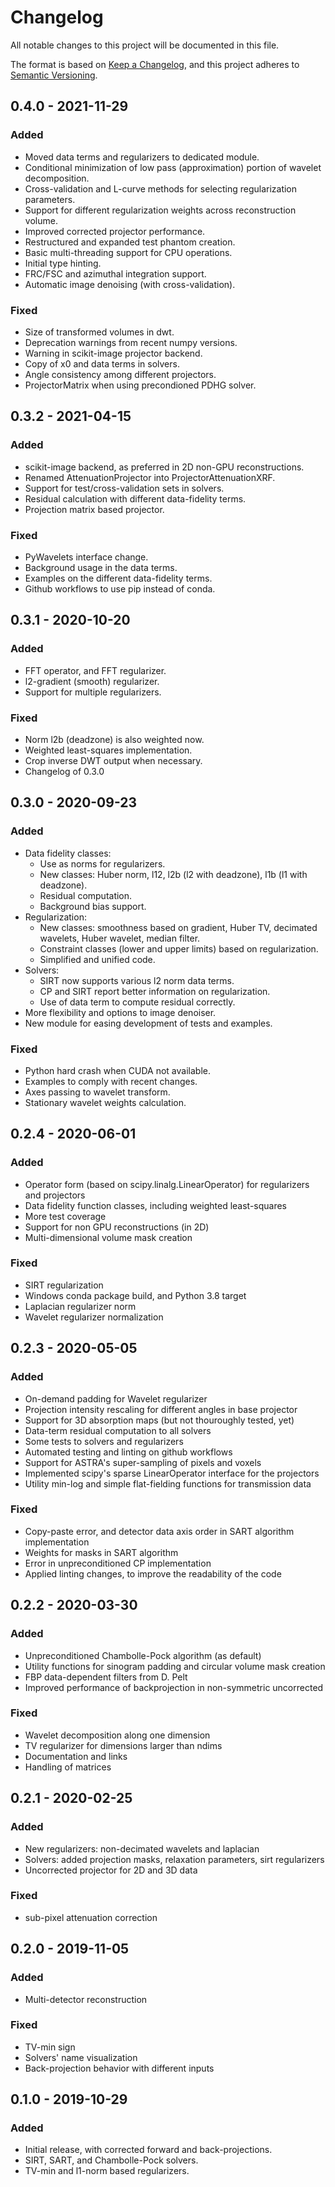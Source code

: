 # Changelog
All notable changes to this project will be documented in this file.

The format is based on [Keep a Changelog](https://keepachangelog.com/en/1.0.0/),
and this project adheres to [Semantic Versioning](https://semver.org/spec/v2.0.0.html).

[Unreleased]: https://www.github.com/cicwi/corrct/compare/v0.4.0...develop

## 0.4.0 - 2021-11-29
### Added
- Moved data terms and regularizers to dedicated module.
- Conditional minimization of low pass (approximation) portion of wavelet decomposition.
- Cross-validation and L-curve methods for selecting regularization parameters.
- Support for different regularization weights across reconstruction volume.
- Improved corrected projector performance.
- Restructured and expanded test phantom creation.
- Basic multi-threading support for CPU operations.
- Initial type hinting.
- FRC/FSC and azimuthal integration support.
- Automatic image denoising (with cross-validation).
### Fixed
- Size of transformed volumes in dwt.
- Deprecation warnings from recent numpy versions.
- Warning in scikit-image projector backend.
- Copy of x0 and data terms in solvers.
- Angle consistency among different projectors.
- ProjectorMatrix when using precondioned PDHG solver.

## 0.3.2 - 2021-04-15
### Added
- scikit-image backend, as preferred in 2D non-GPU reconstructions.
- Renamed AttenuationProjector into ProjectorAttenuationXRF.
- Support for test/cross-validation sets in solvers.
- Residual calculation with different data-fidelity terms.
- Projection matrix based projector.
### Fixed
- PyWavelets interface change.
- Background usage in the data terms.
- Examples on the different data-fidelity terms.
- Github workflows to use pip instead of conda.

## 0.3.1 - 2020-10-20
### Added
- FFT operator, and FFT regularizer.
- l2-gradient (smooth) regularizer.
- Support for multiple regularizers.
### Fixed
- Norm l2b (deadzone) is also weighted now.
- Weighted least-squares implementation.
- Crop inverse DWT output when necessary.
- Changelog of 0.3.0

## 0.3.0 - 2020-09-23
### Added
- Data fidelity classes:
  - Use as norms for regularizers.
  - New classes: Huber norm, l12, l2b (l2 with deadzone), l1b (l1 with deadzone).
  - Residual computation.
  - Background bias support.
- Regularization:
  - New classes: smoothness based on gradient, Huber TV, decimated wavelets, Huber wavelet, median filter.
  - Constraint classes (lower and upper limits) based on regularization.
  - Simplified and unified code.
- Solvers:
  - SIRT now supports various l2 norm data terms.
  - CP and SIRT report better information on regularization.
  - Use of data term to compute residual correctly.
- More flexibility and options to image denoiser.
- New module for easing development of tests and examples.
### Fixed
- Python hard crash when CUDA not available.
- Examples to comply with recent changes.
- Axes passing to wavelet transform.
- Stationary wavelet weights calculation.

## 0.2.4 - 2020-06-01
### Added
- Operator form (based on scipy.linalg.LinearOperator) for regularizers and projectors
- Data fidelity function classes, including weighted least-squares
- More test coverage
- Support for non GPU reconstructions (in 2D)
- Multi-dimensional volume mask creation
### Fixed
- SIRT regularization
- Windows conda package build, and Python 3.8 target
- Laplacian regularizer norm
- Wavelet regularizer normalization

## 0.2.3 - 2020-05-05
### Added
- On-demand padding for Wavelet regularizer
- Projection intensity rescaling for different angles in base projector
- Support for 3D absorption maps (but not thouroughly tested, yet)
- Data-term residual computation to all solvers
- Some tests to solvers and regularizers
- Automated testing and linting on github workflows
- Support for ASTRA's super-sampling of pixels and voxels
- Implemented scipy's sparse LinearOperator interface for the projectors
- Utility min-log and simple flat-fielding functions for transmission data
### Fixed
- Copy-paste error, and detector data axis order in SART algorithm implementation
- Weights for masks in SART algorithm
- Error in unpreconditioned CP implementation
- Applied linting changes, to improve the readability of the code

## 0.2.2 - 2020-03-30
### Added
- Unpreconditioned Chambolle-Pock algorithm (as default)
- Utility functions for sinogram padding and circular volume mask creation
- FBP data-dependent filters from D. Pelt
- Improved performance of backprojection in non-symmetric uncorrected
### Fixed
- Wavelet decomposition along one dimension
- TV regularizer for dimensions larger than ndims
- Documentation and links
- Handling of matrices

## 0.2.1 - 2020-02-25
### Added
- New regularizers: non-decimated wavelets and laplacian
- Solvers: added projection masks, relaxation parameters, sirt regularizers
- Uncorrected projector for 2D and 3D data
### Fixed
- sub-pixel attenuation correction

## 0.2.0 - 2019-11-05
### Added
- Multi-detector reconstruction
### Fixed
- TV-min sign
- Solvers' name visualization
- Back-projection behavior with different inputs

## 0.1.0 - 2019-10-29
### Added
- Initial release, with corrected forward and back-projections.
- SIRT, SART, and Chambolle-Pock solvers.
- TV-min and l1-norm based regularizers.
